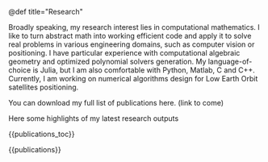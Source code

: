 @def title="Research"

Broadly speaking, my research interest lies in computational mathematics. I like to turn abstract math into working efficient code and apply it to solve real problems in various engineering domains, such as computer vision or positioning. I have particular experience with computational algebraic geometry and optimized polynomial solvers generation. My language-of-choice is Julia, but I am also comfortable with Python, Matlab, C and C++.
Currently, I am working on numerical algorithms design for Low Earth Orbit satellites positioning.

You can download my full list of publications here. (link to come)

Here some highlights of my latest research outputs

{{publications_toc}}

{{publications}}
